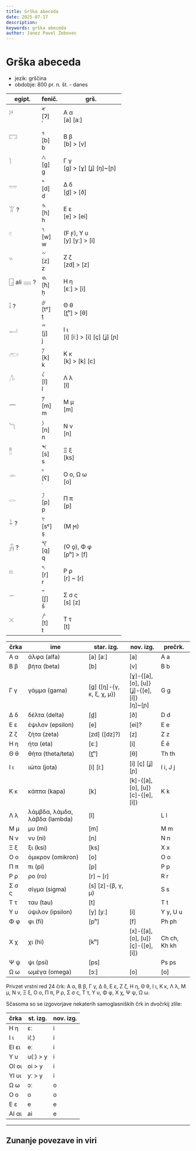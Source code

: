 ```yaml
---
title: Grška abeceda
date: 2025-07-17
description:
keywords: grška abeceda
author: Janez Pavel Žebovec
---
```


# Grška abeceda

- jezik: grščina
- obdobje: 800 pr. n. št. - danes

| egipt.            | fenič.            | grš.                              |
| ----------------- | ----------------- | --------------------------------- |
| 𓃾<br><br>         | 𐤀 <br>[ʔ]<br> ʾ   | Α α<br>[a] [aː]                   |
| 𓉐<br><br>         | 𐤁 <br>[b]<br> b   | Β β<br>[b] > [v]                  |
| 𓌙<br><br>         | 𐤂 <br>[ɡ]<br> g   | Γ γ<br>[ɡ] > [ɣ] [ʝ] [ŋ]~[ɲ]      |
| 𓉿<br><br>         | 𐤃 <br>[d]<br> d   | Δ δ<br>[d̪] > [ð]                  |
| 𓀠 ?<br><br>       | 𐤄 <br>[h]<br> h   | Ε ε<br>[e] > [ei]                 |
| 𓏲<br><br>         | 𐤅 <br>[w]<br> w   | (Ϝ ϝ), Υ υ<br>[y] [yː] > [i]      |
| 𓏭<br><br>         | 𐤆 <br>[z]<br> z   | Ζ ζ<br>[zd] > [z]                 |
| 𓉗 ali 𓈈 ?<br><br> | 𐤇 <br>[ħ]<br> ḥ   | Η η<br>[ɛː] > [i]                 |
| 𓄤 ?<br><br>       | 𐤈 <br>[tˤ]<br> ṭ  | Θ θ<br>[t̪ʰ] > [θ]                 |
| 𓂝<br><br>         | 𐤉 <br>[j]<br> j   | Ι ι<br>[i] [iː] > [i] [ç] [ʝ] [ɲ] |
| 𓂧<br><br>         | 𐤊 <br>[k]<br> k   | Κ κ<br>[k] > [k] [c]              |
| 𓌅<br><br>         | 𐤋 <br>[l]<br> l   | Λ λ<br>[l]                        |
| 𓈖<br><br>         | 𐤌 <br>[m]<br> m   | Μ μ<br>[m]                        |
| 𓆓<br><br>         | 𐤍 <br>[n]<br> n   | Ν ν<br>[n]                        |
| 𓊽<br><br>         | 𐤎 <br>[s]<br> s   | Ξ ξ<br>[ks]                       |
| 𓁹<br><br>         | 𐤏 <br>[ʕ]<br> ʿ   | Ο ο, Ω ω<br>[o]                   |
| 𓂋<br><br>         | 𐤐 <br>[p]<br> p   | Π π<br>[p]                        |
| 𓇑 ?<br><br>       | 𐤑 <br>[sˤ]<br> ṣ  | (Ϻ ϻ)<br>                         |
| 𓃻 ?<br><br>       | 𐤒 <br>[q]<br> q   | (Ϙ ϙ), Φ φ<br>[pʰ] > [f]          |
| 𓁶<br><br>         | 𐤓 <br>[r]<br> r   | Ρ ρ<br>[r] ~ [ɾ]                  |
| 𓌓<br><br>         | 𐤔 <br>[ʃ]<br> š   | Σ σ ς<br>[s] [z]                  |
| 𓏴<br><br>         | 𐤕 <br>[t]<br> t   | Τ τ<br>[t]                        |

| črka | ime | star. izg. | nov. izg. | prečrk. |
| --- | --- | --- | --- | --- |
| Α α | άλφα (alfa) | [a] [aː] | [a] | A a |
| Β β | βήτα (beta) | [b] | [v] | B b
| Γ γ | γάμμα (gama) | [ɡ] ([ŋ]-{γ, κ, ξ, χ, μ}) | [ɣ]-{[a], [o], [u]}<br>[ʝ]-{[e], [i]}<br>[ŋ]~[ɲ] | G g
| Δ δ | δέλτα (delta) | [d̪] | [ð] | D d
| Ε ε | έψιλον (epsilon) | [e] | [ei]? | E e
| Ζ ζ | ζήτα (zeta) | [zd] ([dz]?) | [z] | Z z
| Η η | ήτα (eta) | [ɛː] | [i] | Ē ē
| Θ θ | θήτα (theta/teta) | [t̪ʰ] | [θ] | Th th
| Ι ι | ιώτα (jota) | [i] [iː] | [i] [ç] [ʝ] [ɲ] | I i, J j
| Κ κ | κάππα (kapa) | [k] | [k]-{[a], [o], [u]}<br>[c]-{[e], [i]} | K k
| Λ λ | λάμβδα, λάμδα, λάβδα (lambda) | [l] | | L l
| Μ μ | μυ (mi) | [m] | | M m
| Ν ν | νυ (ni) | [n] | | N n
| Ξ ξ | ξι (ksi) | [ks] | | X x
| Ο ο | όμικρον (omikron) | [o] | | O o
| Π π | πι (pi) | [p] | | P p
| Ρ ρ | ρο (ro) | [r] ~ [ɾ] | | R r
| Σ σ ς | σίγμα (sigma) | [s] [z]-{β, γ, μ) | | S s
| Τ τ | ταυ (tau) | [t] | | T t
| Υ υ | ύψιλον (ipsilon) | [y] [yː] | [i] | Y y, U u
| Φ φ | φι (fi) | [pʰ] | [f] | Ph ph
| Χ χ | χι (hi) | [kʰ] | [x]-{[a], [o], [u]}<br>[ç]-{[e], [i]} | Ch ch, Kh kh
| Ψ ψ | ψι (psi) | [ps] | | Ps ps
| Ω ω | ωμέγα (omega) | [ɔː] | [o] | [o] | Ō ō

Privzet vrstni red 24 črk: Α α, Β β, Γ γ, Δ δ, Ε ε, Ζ ζ, Η η, Θ θ, Ι ι, Κ κ, Λ λ, Μ μ, Ν ν, Ξ ξ, Ο ο, Π π, Ρ ρ, Σ σ ς, Τ τ, Υ υ, Φ φ, Χ χ, Ψ ψ, Ω ω.

Sčasoma so se izgovorjave nekaterih samoglasniških črk in dvočrkij zlile:

| črka | st. izg. | nov. izg. |
| --- | --- | --- |
| Η η | ɛː | i | 
| Ι ι | i(ː) | i | 
| ΕΙ ει | eː | i | 
| Υ υ | u(ː) > y | i | 
| ΟΙ οι | oi > y | i | 
| ΥΙ υι | yː > y | i | 
| Ω ω | ɔː | o | 
| Ο ο | o | o | 
| Ε ε | e | e | 
| ΑΙ αι | ai | e | 

---

## Zunanje povezave in viri
